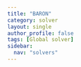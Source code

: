 ```yaml
---
title: "BARON"
category: solver
layout: single
author_profile: false
tags: [Global solver]
sidebar:
  nav: "solvers"
---
```

